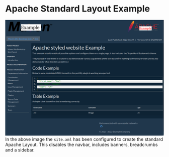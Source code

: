 # Apache Standard Layout Example
![](ApacheImageExample.png)
In the above image the `site.xml` has been configured to create the standard Apache Layout. This disables the navbar, includes banners, breadcrumbs and a sidebar.

